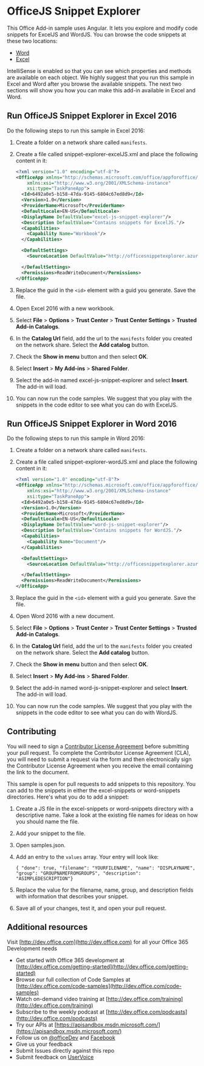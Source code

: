 # OfficeJS Snippet Explorer

This Office Add-in sample uses Angular. It lets you explore and modify code snippets for ExcelJS and WordJS. You can browse the code snippets at these two locations:
 
- [Word](http://officesnippetexplorer.azurewebsites.net/#/snippets/word)
- [Excel](http://officesnippetexplorer.azurewebsites.net/#/snippets/excel)

IntelliSense is enabled so that you can see which properties and methods are available on each object. We highly suggest that you run this sample in Excel and Word after you browse the available snippets. The next two sections will show you how you can make this add-in available in Excel and Word. 

## Run OfficeJS Snippet Explorer in Excel 2016

Do the following steps to run this sample in Excel 2016:

1. Create a folder on a network share called `manifests`.
2. Create a file called snippet-explorer-excelJS.xml and place the following content in it:
  
    ```xml
    <?xml version="1.0" encoding="utf-8"?>
    <OfficeApp xmlns="http://schemas.microsoft.com/office/appforoffice/1.1" 
        xmlns:xsi="http://www.w3.org/2001/XMLSchema-instance" 
        xsi:type="TaskPaneApp">
      <Id>6492a0e5-b158-47da-9145-6804c67ed8d9</Id>
      <Version>1.0</Version>
      <ProviderName>Microsoft</ProviderName>
      <DefaultLocale>EN-US</DefaultLocale>
      <DisplayName DefaultValue="excel-js-snippet-explorer"/>
      <Description DefaultValue="Contains snippets for ExcelJS."/>
      <Capabilities>
        <Capability Name="Workbook"/>
      </Capabilities>

      <DefaultSettings>
        <SourceLocation DefaultValue="http://officesnippetexplorer.azurewebsites.net/#/add-in/excel"/>

      </DefaultSettings>
      <Permissions>ReadWriteDocument</Permissions>
    </OfficeApp>
    ```

3. Replace the guid in the `<id>` element with a guid you generate. Save the file. 
4. Open Excel 2016 with a new workbook.
5. Select **File** > **Options** > **Trust Center** > **Trust Center Settings** > **Trusted Add-in Catalogs**.
6. In the **Catalog Url** field, add the url to the `manifests` folder you created on the network share. Select the **Add catalog** button.
7. Check the **Show in menu** button and then select **OK**.
8. Select **Insert** > **My Add-ins** > **Shared Folder**. 
9. Select the add-in named excel-js-snippet-explorer and select **Insert**. The add-in will load.
10. You can now run the code samples. We suggest that you play with the snippets in the code editor  to see what you can do with ExcelJS.


## Run OfficeJS Snippet Explorer in Word 2016

Do the following steps to run this sample in Word 2016:

1. Create a folder on a network share called `manifests`.
2. Create a file called snippet-explorer-wordJS.xml and place the following content in it:

    ```xml
    <?xml version="1.0" encoding="utf-8"?>
    <OfficeApp xmlns="http://schemas.microsoft.com/office/appforoffice/1.1" 
        xmlns:xsi="http://www.w3.org/2001/XMLSchema-instance" 
        xsi:type="TaskPaneApp">
      <Id>6492a0e5-b158-47da-9145-6804c67ed8d9</Id>
      <Version>1.0</Version>
      <ProviderName>Microsoft</ProviderName>
      <DefaultLocale>EN-US</DefaultLocale>
      <DisplayName DefaultValue="word-js-snippet-explorer"/>
      <Description DefaultValue="Contains snippets for WordJS."/>
      <Capabilities>
        <Capability Name="Document"/>
      </Capabilities>

      <DefaultSettings>
        <SourceLocation DefaultValue="http://officesnippetexplorer.azurewebsites.net/#/add-in/word"/>

      </DefaultSettings>
      <Permissions>ReadWriteDocument</Permissions>
    </OfficeApp>

    ```
3. Replace the guid in the `<id>` element with a guid you generate. Save the file. 
4. Open Word 2016 with a new document.
5. Select **File** > **Options** > **Trust Center** > **Trust Center Settings** > **Trusted Add-in Catalogs**.
6. In the **Catalog Url** field, add the url to the `manifests` folder you created on the network share. Select the **Add catalog** button.
7. Check the **Show in menu** button and then select **OK**.
8. Select **Insert** > **My Add-ins** > **Shared Folder**. 
9. Select the add-in named word-js-snippet-explorer and select **Insert**. The add-in will load.
10. You can now run the code samples. We suggest that you play with the snippets in the code editor  to see what you can do with WordJS.


## Contributing
You will need to sign a [Contributor License Agreement](https://cla.microsoft.com) before submitting your pull request. To complete the Contributor License Agreement (CLA), you will need to submit a request via the form and then electronically sign the Contributor License Agreement when you receive the email containing the link to the document. 

This sample is open for pull requests to add snippets to this repository. You can add to the snippets in either the excel-snippets or word-snippets directories. Here's what you do to add a snippet:

1. Create a JS file in the excel-snippets or word-snippets directory with a descriptive name. Take a look at the existing file names for ideas on how you should name the file.
2. Add your snippet to the file.
3. Open samples.json.
4. Add an entry to the `values` array. Your entry will look like:

    `{ "done": true, "filename": "YOURFILENAME", "name": "DISPLAYNAME", "group": "GROUPNAMEFROMGROUPS", "description": "ASIMPLEDESCRIPTION"}`

5. Replace the value for the filename, name, group, and description fields with information that describes your snippet.
6. Save all of your changes, test it, and open your pull request.

## Additional resources

Visit [http://dev.office.com](http://dev.office.com) for all your Office 365 Development needs
- Get started with Office 365 development at [http://dev.office.com/getting-started](http://dev.office.com/getting-started)
- Browse our full collection of Code Samples at [http://dev.office.com/code-samples](http://dev.office.com/code-samples)
- Watch on-demand video training at [http://dev.office.com/training](http://dev.office.com/training)
- Subscribe to the weekly podcast at [http://dev.office.com/podcasts](http://dev.office.com/podcasts)
- Try our APIs at [https://apisandbox.msdn.microsoft.com/](https://apisandbox.msdn.microsoft.com/)
- Follow us on [@officeDev](http://twitter.com/OfficeDev) and [Facebook](http://www.facebook.com/OfficeDev)
- Give us your feedback
 - Submit Issues directly against this repo
 - Submit feedback on [UserVoice](http://officespdev.uservoice.com/)